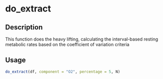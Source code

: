 # do_extract

## Description

This function does the heavy lifting, calculating the interval-based resting
metabolic rates based on the coefficient of variation criteria

## Usage

```r
do_extract(df, component = "O2", percentage = 5, N)
```

